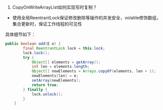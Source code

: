 1. CopyOnWriteArrayList如何实现写时复制？
- 使用全局ReentrantLock保证修改删除等操作的并发安全，volatile修饰数组，集合更新时，保证工作线程的可见性

具体细节如下：
```java
public boolean add(E e) {
        final ReentrantLock lock = this.lock;
        lock.lock();
        try {
            Object[] elements = getArray();
            int len = elements.length;
            Object[] newElements = Arrays.copyOf(elements, len + 1);
            newElements[len] = e;
            setArray(newElements);
            return true;
        } finally {
            lock.unlock();
        }
    }
```
